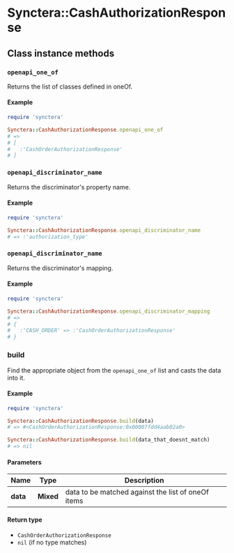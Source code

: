 # Synctera::CashAuthorizationResponse

## Class instance methods

### `openapi_one_of`

Returns the list of classes defined in oneOf.

#### Example

```ruby
require 'synctera'

Synctera::CashAuthorizationResponse.openapi_one_of
# =>
# [
#   :'CashOrderAuthorizationResponse'
# ]
```

### `openapi_discriminator_name`

Returns the discriminator's property name.

#### Example

```ruby
require 'synctera'

Synctera::CashAuthorizationResponse.openapi_discriminator_name
# => :'authorization_type'
```

### `openapi_discriminator_name`

Returns the discriminator's mapping.

#### Example

```ruby
require 'synctera'

Synctera::CashAuthorizationResponse.openapi_discriminator_mapping
# =>
# {
#   :'CASH_ORDER' => :'CashOrderAuthorizationResponse'
# }
```

### build

Find the appropriate object from the `openapi_one_of` list and casts the data into it.

#### Example

```ruby
require 'synctera'

Synctera::CashAuthorizationResponse.build(data)
# => #<CashOrderAuthorizationResponse:0x00007fdd4aab02a0>

Synctera::CashAuthorizationResponse.build(data_that_doesnt_match)
# => nil
```

#### Parameters

| Name | Type | Description |
| ---- | ---- | ----------- |
| **data** | **Mixed** | data to be matched against the list of oneOf items |

#### Return type

- `CashOrderAuthorizationResponse`
- `nil` (if no type matches)

